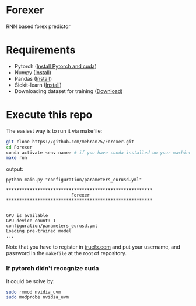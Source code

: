 # Forexer
RNN based forex predictor

# Requirements
* Pytorch ([Install Pytorch and cuda](https://pytorch.org/get-started/locally/))
* Numpy ([Install](https://numpy.org/install/))
* Pandas ([Install](https://pandas.pydata.org/getting_started.html))
* Sickit-learn ([Install](https://scikit-learn.org/stable/install.html))
* Downloading dataset for training ([Download](https://www.dukascopy.com/plugins/fxMarketWatch/?historical_data))


# Execute this repo
The easiest way is to run it via makefile:
```bash
git clone https://github.com/mehran75/Forexer.git
cd Forexer
conda activate <env name> # if you have conda installed on your machine
make run 
```
output:
```
python main.py "configuration/parameters_eurusd.yml"

********************************************************
                         Forexer
********************************************************


GPU is available
GPU device count: 1
configuration/parameters_eurusd.yml
Loading pre-trained model
...
```
Note that you have to register in [truefx.com](http://truefx.com/) and put your username, and password in the `makefile`
at the root of repository.

  


### If pytorch didn't recognize cuda
It could be solve by:
```bash
sudo rmmod nvidia_uvm
sudo modprobe nvidia_uvm
```
